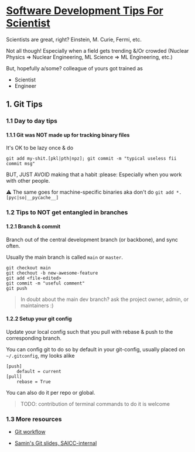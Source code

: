 # [Software Development Tips For Scientist](https://github.com/escorciav/dev-tips-for-scientist)

Scientists are great, right?
Einstein, M. Curie, Fermi, etc.

Not all though!
Especially when a field gets trending &/Or crowded (Nuclear Physics => Nuclear Engineering, ML Science => ML Engineering, etc.)

But, hopefully a/some? colleague of yours got trained as
- Scientist
- Engineer

## 1. Git Tips

### 1.1 Day to day tips

#### 1.1.1 Git was NOT made up for tracking binary files

It's OK to be lazy once & do

`git add my-shit.[pkl|pth|npz]; git commit -m "typical useless fii commit msg"`

BUT, JUST AVOID making that a habit :please:
Especially when you work with other people. 

:warning: The same goes for machine-specific binaries aka don't do `git add *.[pyc|so|__pycache__]`

### 1.2 Tips to NOT get entangled in branches

#### 1.2.1 Branch & commit

Branch out of the central development branch (or backbone), and sync often.

Usually the main branch is called `main` or `master`.

```
git checkout main
git chechout -b new-awesome-feature
git add <file-edited>
git commit -m "useful comment"
git push
```

> In doubt about the main dev branch? ask the project owner, admin, or maintainers  :)

#### 1.2.2 Setup your git config

Update your local config such that you pull with rebase & push to the corresponding branch.

You can config git to do so by default in your git-config, usually placed on `~/.gitconfig`, my looks alike

```text
[push]
    default = current
[pull]
    rebase = True
```

You can also do it per repo or global.

> TODO: contribution of terminal commands to do it is welcome

### 1.3 More resources

- [Git workflow](https://git-scm.com/docs/gitworkflows#:~:text=gitworkflows%20-%20An%20overview%20of%20recommended%20workflows%20with%20Git.%20SYNOPSIS.)

- [Samin's Git slides, SAICC-internal]()
